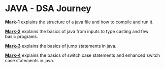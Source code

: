# JAVA - DSA Journey

<b>[Mark-1](./Mark-1/README.md)</b> explains the structure of a java file and how to compile and run it.

<b>[Mark-2](./Mark-2/README.md)</b> explains the basics of java from inputs to type casting and few basic programs.

<b>[Mark-3](./Mark-3/README.md)</b> explains the basics of jump statements in java.

<b>[Mark-4](./Mark-4/README.md)</b> explains the basics of switch case statements and enhanced switch case statements in java.
